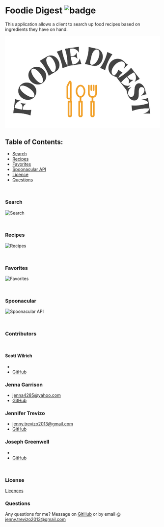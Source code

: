 # Foodie Digest ![badge](https://img.shields.io/badge/license-MIT-yellow.svg)
This application allows a client to search up food recipes based on ingredients they have on hand. 


![Foodie Digest](public/images/non-transplogo.png)

## Table of Contents:
  * [Search](#search)
  * [Recipes](#recipes)
  * [Favorites](#favorites)
  * [Spoonacular API](#spoonacular)
  * [Licence](#license)
  * [Questions](#questions)
<br>

### Search

![Search]()




<br>

### Recipes


![Recipes]()


<br>

### Favorites

![Favorites]()

 

<br>

### Spoonacular

![Spoonacular API]()



<br>

### Contributors
<br>

#### Scott Wilrich 
* 
* [GitHub](https://github.com/swillrich5)

### Jenna Garrison
* jenna4285@yahoo.com
* [GitHub](https://github.com/jenna4285)

### Jennifer Trevizo
* jenny.trevizo2013@gmail.com
* [GitHub](https://github.com/jtrevz)

### Joseph Greenwell
* 
* [GitHub](https://github.com/Jgreenwell93)

<br>

### License
[Licences](https://opensource.org/licenses/MIT)
<br>

### Questions
Any questions for me? Message  on [GitHub](https://github.com/jtrevz) or by email @ jenny.trevizo2013@gmail.com
